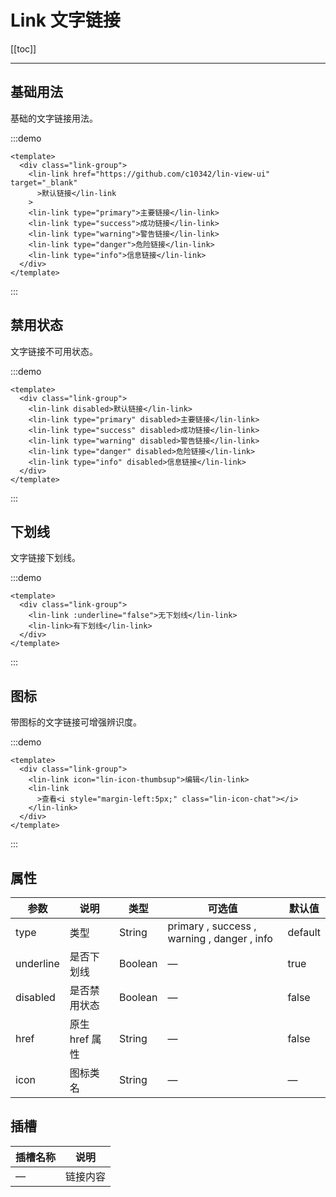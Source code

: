 # Link 文字链接

[[toc]]

---

## 基础用法

基础的文字链接用法。

:::demo

```vue
<template>
  <div class="link-group">
    <lin-link href="https://github.com/c10342/lin-view-ui" target="_blank"
      >默认链接</lin-link
    >
    <lin-link type="primary">主要链接</lin-link>
    <lin-link type="success">成功链接</lin-link>
    <lin-link type="warning">警告链接</lin-link>
    <lin-link type="danger">危险链接</lin-link>
    <lin-link type="info">信息链接</lin-link>
  </div>
</template>
```

:::

## 禁用状态

文字链接不可用状态。

:::demo

```vue
<template>
  <div class="link-group">
    <lin-link disabled>默认链接</lin-link>
    <lin-link type="primary" disabled>主要链接</lin-link>
    <lin-link type="success" disabled>成功链接</lin-link>
    <lin-link type="warning" disabled>警告链接</lin-link>
    <lin-link type="danger" disabled>危险链接</lin-link>
    <lin-link type="info" disabled>信息链接</lin-link>
  </div>
</template>
```

:::

## 下划线

文字链接下划线。

:::demo

```vue
<template>
  <div class="link-group">
    <lin-link :underline="false">无下划线</lin-link>
    <lin-link>有下划线</lin-link>
  </div>
</template>
```

:::

## 图标

带图标的文字链接可增强辨识度。

:::demo

```vue
<template>
  <div class="link-group">
    <lin-link icon="lin-icon-thumbsup">编辑</lin-link>
    <lin-link
      >查看<i style="margin-left:5px;" class="lin-icon-chat"></i>
    </lin-link>
  </div>
</template>
```

:::

## 属性

| 参数      | 说明           | 类型    | 可选值                                      | 默认值  |
| --------- | -------------- | ------- | ------------------------------------------- | ------- |
| type      | 类型           | String  | primary , success , warning , danger , info | default |
| underline | 是否下划线     | Boolean | —                                           | true    |
| disabled  | 是否禁用状态   | Boolean | —                                           | false   |
| href      | 原生 href 属性 | String  | —                                           | false   |
| icon      | 图标类名       | String  | —                                           | —       |

## 插槽

| 插槽名称 | 说明     |
| -------- | -------- |
| —        | 链接内容 |

